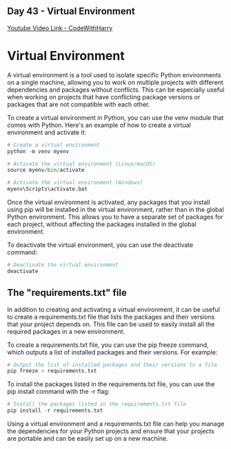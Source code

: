 ## Day 43 - Virtual Environment

[Youtube Video Link - CodeWithHarry](https://youtu.be/nt6LlFTWOkg)

# Virtual Environment

A virtual environment is a tool used to isolate specific Python environments on a single machine, allowing you to work on multiple projects with different dependencies and packages without conflicts. This can be especially useful when working on projects that have conflicting package versions or packages that are not compatible with each other.

To create a virtual environment in Python, you can use the venv module that comes with Python. Here's an example of how to create a virtual environment and activate it:

```python
# Create a virtual environment
python -m venv myenv

# Activate the virtual environment (Linux/macOS)
source myenv/bin/activate

# Activate the virtual environment (Windows)
myenv\Scripts\activate.bat
```

Once the virtual environment is activated, any packages that you install using pip will be installed in the virtual environment, rather than in the global Python environment. This allows you to have a separate set of packages for each project, without affecting the packages installed in the global environment.

To deactivate the virtual environment, you can use the deactivate command:

```python
# Deactivate the virtual environment
deactivate

```

## The "requirements.txt" file

In addition to creating and activating a virtual environment, it can be useful to create a requirements.txt file that lists the packages and their versions that your project depends on. This file can be used to easily install all the required packages in a new environment.

To create a requirements.txt file, you can use the pip freeze command, which outputs a list of installed packages and their versions. For example:

```python
# Output the list of installed packages and their versions to a file
pip freeze > requirements.txt
```

To install the packages listed in the requirements.txt file, you can use the pip install command with the -r flag:

```python
# Install the packages listed in the requirements.txt file
pip install -r requirements.txt
```

Using a virtual environment and a requirements.txt file can help you manage the dependencies for your Python projects and ensure that your projects are portable and can be easily set up on a new machine.
